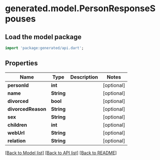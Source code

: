 # generated.model.PersonResponseSpouses

## Load the model package
```dart
import 'package:generated/api.dart';
```

## Properties
Name | Type | Description | Notes
------------ | ------------- | ------------- | -------------
**personId** | **int** |  | [optional] 
**name** | **String** |  | [optional] 
**divorced** | **bool** |  | [optional] 
**divorcedReason** | **String** |  | [optional] 
**sex** | **String** |  | [optional] 
**children** | **int** |  | [optional] 
**webUrl** | **String** |  | [optional] 
**relation** | **String** |  | [optional] 

[[Back to Model list]](../README.md#documentation-for-models) [[Back to API list]](../README.md#documentation-for-api-endpoints) [[Back to README]](../README.md)


